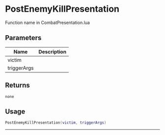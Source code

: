 # PostEnemyKillPresentation

Function name in CombatPresentation.lua

## Parameters

| Name        | Description |
| ----------- | ----------- |
| victim      |             |
| triggerArgs |             |

## Returns

`none`

## Usage

```lua
PostEnemyKillPresentation(victim, triggerArgs)
```

---
